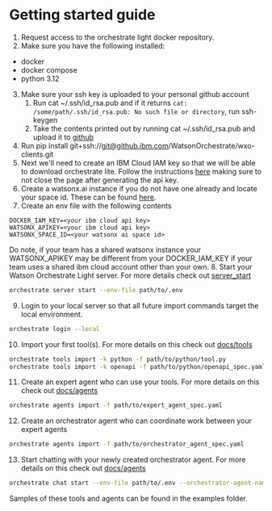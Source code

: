 # Getting started guide

1. Request access to the orchestrate light docker repository.
2. Make sure you have the following installed:
- docker
- docker compose
- python 3.12
3. Make sure your ssh key is uploaded to your personal github account
    1. Run cat ~/.ssh/id_rsa.pub and if it returns `cat: /some/path/.ssh/id_rsa.pub: No such file or directory`, run ssh-keygen
    2. Take the contents printed out by running cat ~/.ssh/id_rsa.pub and upload it to [github](https://github.ibm.com/settings/keys)
4. Run pip install git+ssh://git@github.ibm.com/WatsonOrchestrate/wxo-clients.git
5. Next we'll need to create an IBM Cloud IAM key so that we will be able to download orchestrate lite. Follow the instructions [here](https://cloud.ibm.com/docs/account?topic=account-userapikey&interface=ui) making sure to not close the page after generating the api key.
6. Create a watsonx.ai instance if you do not have one already and locate your space id. These can be found [here](https://dataplatform.cloud.ibm.com/developer-access?context=wx).
7. Create an env file with the following contents
```env
DOCKER_IAM_KEY=<your ibm cloud api key>
WATSONX_APIKEY=<your ibm cloud api key>
WATSONX_SPACE_ID=<your watsonx ai space id>
```
Do note, if your team has a shared watsonx instance your WATSONX_APIKEY may be different from your DOCKER_IAM_KEY
if your team uses a shared ibm cloud account other than your own.
8. Start your Watson Orchestrate Light server. For more details check out [server_start](./1_server_start.md)
```bash
orchestrate server start --env-file path/to/.env
```
9. Login to your local server so that all future import commands target the local environment.
```bash
orchestrate login --local
```
10. Import your first tool(s). For more details on this check out [docs/tools](./2_tools.md)
```bash
orchestrate tools import -k python -f path/to/python/tool.py
orchestrate tools import -k openapi -f path/to/python/openapi_spec.yaml
```
11. Create an expert agent who can use your tools. For more details on this check out [docs/agents](./2_agents.md)
```bash
orchestrate agents import -f path/to/expert_agent_spec.yaml
```
12. Create an orchestrator agent who can coordinate work between your expert agents
```bash
orchestrate agents import -f path/to/orchestrator_agent_spec.yaml
```
13. Start chatting with your newly created orchestrator agent. For more details on this check out [docs/agents](./2_agents.md)
```bash
orchestrate chat start --env-file path/to/.env --orchestrator-agent-name <name of orchestrator agent>
```

Samples of these tools and agents can be found in the examples folder.
